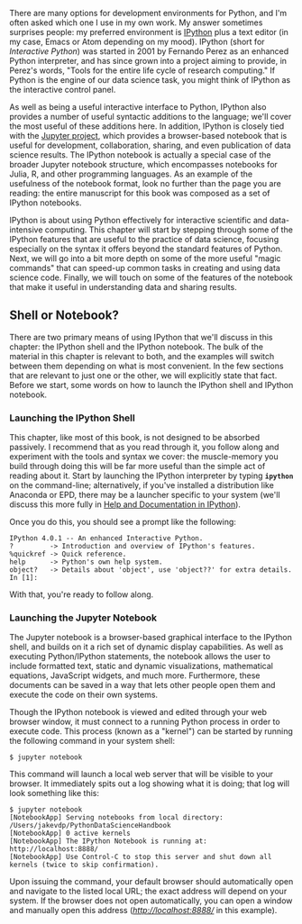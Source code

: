 
There are many options for development environments for Python, and I'm often asked which one I use in my own work. My answer sometimes surprises people: my preferred environment is  [IPython](http://ipython.org/)  plus a text editor (in my case, Emacs or Atom depending on my mood). IPython (short for  _Interactive Python_) was started in 2001 by Fernando Perez as an enhanced Python interpreter, and has since grown into a project aiming to provide, in Perez's words, "Tools for the entire life cycle of research computing." If Python is the engine of our data science task, you might think of IPython as the interactive control panel.

As well as being a useful interactive interface to Python, IPython also provides a number of useful syntactic additions to the language; we'll cover the most useful of these additions here. In addition, IPython is closely tied with the  [Jupyter project](http://jupyter.org/), which provides a browser-based notebook that is useful for development, collaboration, sharing, and even publication of data science results. The IPython notebook is actually a special case of the broader Jupyter notebook structure, which encompasses notebooks for Julia, R, and other programming languages. As an example of the usefulness of the notebook format, look no further than the page you are reading: the entire manuscript for this book was composed as a set of IPython notebooks.

IPython is about using Python effectively for interactive scientific and data-intensive computing. This chapter will start by stepping through some of the IPython features that are useful to the practice of data science, focusing especially on the syntax it offers beyond the standard features of Python. Next, we will go into a bit more depth on some of the more useful "magic commands" that can speed-up common tasks in creating and using data science code. Finally, we will touch on some of the features of the notebook that make it useful in understanding data and sharing results.

## Shell or Notebook?[](https://jakevdp.github.io/PythonDataScienceHandbook/01.00-ipython-beyond-normal-python.html#Shell-or-Notebook?)

There are two primary means of using IPython that we'll discuss in this chapter: the IPython shell and the IPython notebook. The bulk of the material in this chapter is relevant to both, and the examples will switch between them depending on what is most convenient. In the few sections that are relevant to just one or the other, we will explicitly state that fact. Before we start, some words on how to launch the IPython shell and IPython notebook.

### Launching the IPython Shell[](https://jakevdp.github.io/PythonDataScienceHandbook/01.00-ipython-beyond-normal-python.html#Launching-the-IPython-Shell)

This chapter, like most of this book, is not designed to be absorbed passively. I recommend that as you read through it, you follow along and experiment with the tools and syntax we cover: the muscle-memory you build through doing this will be far more useful than the simple act of reading about it. Start by launching the IPython interpreter by typing  **`ipython`**  on the command-line; alternatively, if you've installed a distribution like Anaconda or EPD, there may be a launcher specific to your system (we'll discuss this more fully in  [Help and Documentation in IPython](https://jakevdp.github.io/PythonDataScienceHandbook/01.01-help-and-documentation.html)).

Once you do this, you should see a prompt like the following:

```
IPython 4.0.1 -- An enhanced Interactive Python.
?         -> Introduction and overview of IPython's features.
%quickref -> Quick reference.
help      -> Python's own help system.
object?   -> Details about 'object', use 'object??' for extra details.
In [1]:
```

With that, you're ready to follow along.

### Launching the Jupyter Notebook[](https://jakevdp.github.io/PythonDataScienceHandbook/01.00-ipython-beyond-normal-python.html#Launching-the-Jupyter-Notebook)

The Jupyter notebook is a browser-based graphical interface to the IPython shell, and builds on it a rich set of dynamic display capabilities. As well as executing Python/IPython statements, the notebook allows the user to include formatted text, static and dynamic visualizations, mathematical equations, JavaScript widgets, and much more. Furthermore, these documents can be saved in a way that lets other people open them and execute the code on their own systems.

Though the IPython notebook is viewed and edited through your web browser window, it must connect to a running Python process in order to execute code. This process (known as a "kernel") can be started by running the following command in your system shell:

```
$ jupyter notebook
```

This command will launch a local web server that will be visible to your browser. It immediately spits out a log showing what it is doing; that log will look something like this:

```
$ jupyter notebook
[NotebookApp] Serving notebooks from local directory: /Users/jakevdp/PythonDataScienceHandbook
[NotebookApp] 0 active kernels 
[NotebookApp] The IPython Notebook is running at: http://localhost:8888/
[NotebookApp] Use Control-C to stop this server and shut down all kernels (twice to skip confirmation).
```

Upon issuing the command, your default browser should automatically open and navigate to the listed local URL; the exact address will depend on your system. If the browser does not open automatically, you can open a window and manually open this address (_[http://localhost:8888/](http://localhost:8888/)_  in this example).
<!--stackedit_data:
eyJoaXN0b3J5IjpbMTQxMzgyMjI1MCwxMDM2ODU3MDcxLC0xND
MyMzAzODY0LDgyNzU3OTgzN119
-->
